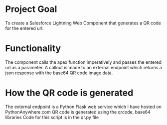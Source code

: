 # Project Goal
To create a Salesforce Lightning Web Component that generates a QR code for the entered url.

# Functionality
The component calls the apex function imperatively and passes the entered url as a parameter.
A callout is made to an external endpoint which returns a json response with the base64 QR code image data.

# How the QR code is generated
The external endpoint is a Python Flask web service which I have hosted on PythonAnywhere.com
QR code is generated using the qrcode, base64 libraries
Code for this script is in the qr.py file
